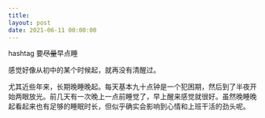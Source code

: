 ```yaml
---
title: 
layout: post
date: 2021-06-11 00:00:00
---
```


hashtag 要<del>尽量</del>早点睡

感觉好像从初中的某个时候起，就再没有清醒过。

尤其近些年来，长期晚睡晚起。每天基本九十点钟是一个犯困期，然后到了半夜开始两眼放光。前几天有一次晚上一点前睡觉了，早上醒来感觉就很好。虽然晚睡晚起看起来也有足够的睡眠时长，但似乎确实会影响到心情和上班干活的劲头呢。

